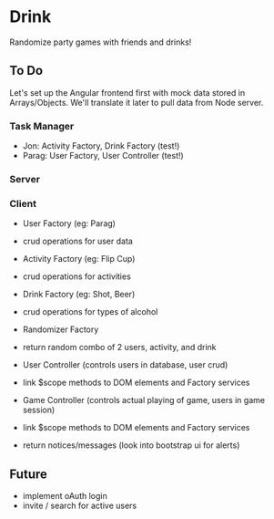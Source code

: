 # Drink
Randomize party games with friends and drinks!

## To Do
Let's set up the Angular frontend first with mock data stored in Arrays/Objects. We'll translate it later to pull data from Node server.

### Task Manager
- Jon: Activity Factory, Drink Factory (test!)
- Parag: User Factory, User Controller (test!)

### Server

### Client
- User Factory (eg: Parag)
 - crud operations for user data

- Activity Factory (eg: Flip Cup)
 - crud operations for activities

- Drink Factory (eg: Shot, Beer)
 - crud operations for types of alcohol

- Randomizer Factory
 - return random combo of 2 users, activity, and drink

- User Controller (controls users in database, user crud)
 - link $scope methods to DOM elements and Factory services

- Game Controller (controls actual playing of game, users in game session)
 - link $scope methods to DOM elements and Factory services
 - return notices/messages (look into bootstrap ui for alerts)

## Future
- implement oAuth login
- invite / search for active users

